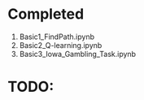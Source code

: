 
# Completed
1. Basic1_FindPath.ipynb  
1. Basic2_Q-learning.ipynb  
1. Basic3_Iowa_Gambling_Task.ipynb  

# TODO:

